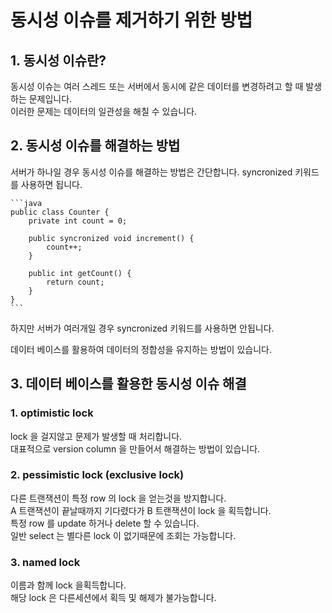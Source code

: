 # 동시성 이슈를 제거하기 위한 방법

## 1. 동시성 이슈란?

동시성 이슈는 여러 스레드 또는 서버에서 동시에 같은 데이터를 변경하려고 할 때 발생하는 문제입니다.    
이러한 문제는 데이터의 일관성을 해칠 수 있습니다.

## 2. 동시성 이슈를 해결하는 방법

서버가 하나일 경우 동시성 이슈를 해결하는 방법은 간단합니다.
syncronized 키워드를 사용하면 됩니다.


    ```java
    public class Counter {
        private int count = 0;
    
        public syncronized void increment() {
            count++;
        }
    
        public int getCount() {
            return count;
        }
    }
    ```
하지만 서버가 여러개일 경우 syncronized 키워드를 사용하면 안됩니다.

데이터 베이스를 활용하여 데이터의 정합성을 유지하는 방법이 있습니다.

## 3. 데이터 베이스를 활용한 동시성 이슈 해결

### 1. optimistic lock
   
lock 을 걸지않고 문제가 발생할 때 처리합니다.   
대표적으로 version column 을 만들어서 해결하는 방법이 있습니다.

### 2. pessimistic lock (exclusive lock)

다른 트랜잭션이 특정 row 의 lock 을 얻는것을 방지합니다.   
A 트랜잭션이 끝날때까지 기다렸다가 B 트랜잭션이 lock 을 획득합니다.   
특정 row 를 update 하거나 delete 할 수 있습니다.   
일반 select 는 별다른 lock 이 없기때문에 조회는 가능합니다.

### 3. named lock

이름과 함께 lock 을획득합니다.   
해당 lock 은 다른세션에서 획득 및 해제가 불가능합니다.
